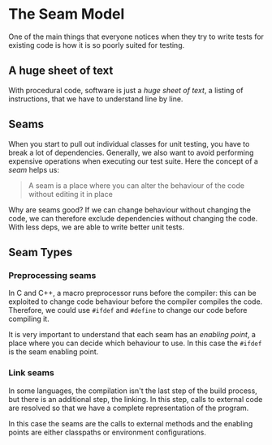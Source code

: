 # The Seam Model

One of the main things that everyone notices when they try to write tests for
existing code is how it is so poorly suited for testing.

## A huge sheet of text

With procedural code, software is just a _huge sheet of text_, a listing of
instructions, that we have to understand line by line.

## Seams

When you start to pull out individual classes for unit testing, you have to
break a lot of dependencies. Generally, we also want to avoid performing
expensive operations when executing our test suite. Here the concept of a _seam_
helps us:

> A seam is a place where you can alter the behaviour of the code without
editing it in place

Why are seams good? If we can change behaviour without changing the code, we
can therefore exclude dependencies without changing the code. With less deps,
we are able to write better unit tests.

## Seam Types

### Preprocessing seams

In C and C++, a macro preprocessor runs before the compiler: this can be exploited
to change code behaviour before the compiler compiles the code. Therefore, we
could use `#ifdef` and `#define` to change our code before compiling it.

It is very important to understand that each seam has an _enabling point_, a
place where you can decide which behaviour to use. In this case the `#ifdef` is
the seam enabling point.

### Link seams

In some languages, the compilation isn't the last step of the build process,
but there is an additional step, the linking. In this step, calls to external
code are resolved so that we have a complete representation of the program.

In this case the seams are the calls to external methods and the enabling points
are either classpaths or environment configurations.
